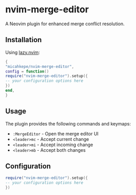 # nvim-merge-editor
A Neovim plugin for enhanced merge conflict resolution.

## Installation

Using [lazy.nvim](https://github.com/folke/lazy.nvim):

```lua
{
"micahkepe/nvim-merge-editor",
config = function()
require("nvim-merge-editor").setup({
-- your configuration options here
})
end,
}
```
## Usage

The plugin provides the following commands and keymaps:

- `:MergeEditor` - Open the merge editor UI
- `<leader>mc` - Accept current change
- `<leader>mi` - Accept incoming change
- `<leader>mb` - Accept both changes

## Configuration

```lua
require("nvim-merge-editor").setup({
-- your configuration options here
})
```
